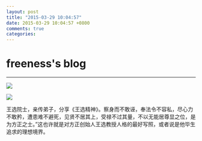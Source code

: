 ```yaml
---
layout: post
title: "2015-03-29 10:04:57"
date: 2015-03-29 10:04:57 +0800
comments: true
categories: 
---
```


# freeness's blog

----------

![](http://okqmqrbgo.bkt.clouddn.com/201503291004571.jpg)

![](http://okqmqrbgo.bkt.clouddn.com/201503291004572.jpg)

>
王选院士，亲传弟子，分享《王选精神》。察身而不敢诬，奉法令不容私，尽心力不敢矜，遭患难不避死，见贤不居其上，受禄不过其量，不以无能居尊显之位，是为方正之士。”这也许就是对方正创始人王选教授人格的最好写照，或者说是他毕生追求的理想境界。